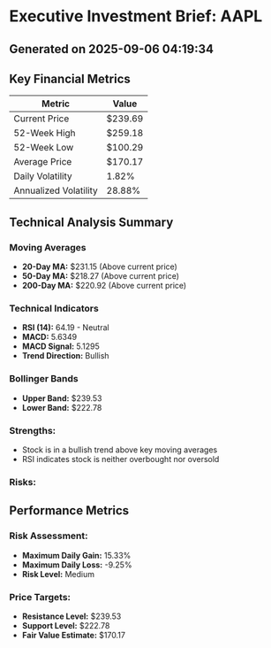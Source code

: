 # Executive Investment Brief: AAPL
## Generated on 2025-09-06 04:19:34

## Key Financial Metrics

| Metric | Value |
|--------|-------|
| Current Price | $239.69 |
| 52-Week High | $259.18 |
| 52-Week Low | $100.29 |
| Average Price | $170.17 |
| Daily Volatility | 1.82% |
| Annualized Volatility | 28.88% |

## Technical Analysis Summary

### Moving Averages
- **20-Day MA:** $231.15 (Above current price)
- **50-Day MA:** $218.27 (Above current price)  
- **200-Day MA:** $220.92 (Above current price)

### Technical Indicators
- **RSI (14):** 64.19 - Neutral
- **MACD:** 5.6349
- **MACD Signal:** 5.1295
- **Trend Direction:** Bullish

### Bollinger Bands
- **Upper Band:** $239.53
- **Lower Band:** $222.78

### Strengths:
- Stock is in a bullish trend above key moving averages
- RSI indicates stock is neither overbought nor oversold

### Risks:


## Performance Metrics

### Risk Assessment:
- **Maximum Daily Gain:** 15.33%
- **Maximum Daily Loss:** -9.25%
- **Risk Level:** Medium

### Price Targets:
- **Resistance Level:** $239.53
- **Support Level:** $222.78
- **Fair Value Estimate:** $170.17
